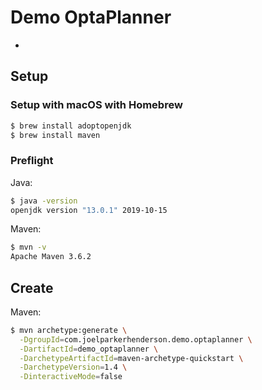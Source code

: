 # Demo OptaPlanner

* [](#)

## Setup

### Setup with macOS with Homebrew

```sh
$ brew install adoptopenjdk
$ brew install maven
```

### Preflight

Java:

```sh
$ java -version
openjdk version "13.0.1" 2019-10-15
```

Maven:

```sh
$ mvn -v
Apache Maven 3.6.2
```


## Create

Maven:

```sh
$ mvn archetype:generate \
  -DgroupId=com.joelparkerhenderson.demo.optaplanner \
  -DartifactId=demo_optaplanner \
  -DarchetypeArtifactId=maven-archetype-quickstart \
  -DarchetypeVersion=1.4 \
  -DinteractiveMode=false
```
